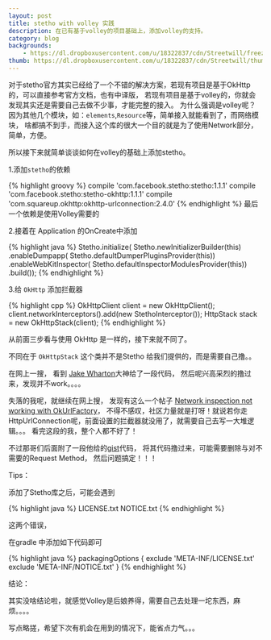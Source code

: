 ```yaml
---
layout: post
title: stetho with volley 实践
description: 在已有基于volley的项目基础上，添加volley的支持。
category: blog
backgrounds:
    - https://dl.dropboxusercontent.com/u/18322837/cdn/Streetwill/freezing.jpeg
thumb: https://dl.dropboxusercontent.com/u/18322837/cdn/Streetwill/thumbs/peak.jpeg
---
```


对于stetho官方其实已经给了一个不错的解决方案，若现有项目是基于OkHttp的，可以直接参考官方文档，也有中译版，
若现有项目是基于volley的，你就会发现其实还是需要自己去做不少事，才能完整的接入。
为什么强调是volley呢？因为其他几个模块，如：`elements`,`Resource`等，简单接入就能看到了，而网络模块，
啥都搞不到手，而接入这个库的很大一个目的就是为了使用Network部分，简单，方便。

所以接下来就简单谈谈如何在volley的基础上添加stetho。


1.添加`stetho`的依赖

{% highlight groovy %}
compile 'com.facebook.stetho:stetho:1.1.1'
compile 'com.facebook.stetho:stetho-okhttp:1.1.1'
compile 'com.squareup.okhttp:okhttp-urlconnection:2.4.0'
{% endhighlight %}
最后一个依赖是使用Volley需要的

2.接着在 Application 的OnCreate中添加

{% highlight java %}
Stetho.initialize(
      Stetho.newInitializerBuilder(this)
        .enableDumpapp(
            Stetho.defaultDumperPluginsProvider(this))
        .enableWebKitInspector(
            Stetho.defaultInspectorModulesProvider(this))
        .build());
{% endhighlight %}

3.给 `OkHttp` 添加拦截器

{% highlight cpp %}
    OkHttpClient client = new OkHttpClient();
    client.networkInterceptors().add(new StethoInterceptor());
    HttpStack stack = new OkHttpStack(client);
{% endhighlight %}

从前面三步看与使用 OkHttp 是一样的，接下来就不同了。


不同在于 `OkHttpStack` 这个类并不是Stetho 给我们提供的，而是需要自己撸。。

在网上一搜， 看到 [Jake Wharton](https://gist.github.com/JakeWharton/5616899)大神给了一段代码，
然后呢兴高采烈的撸过来，发现并不work。。。。

失落的我呢，就继续在网上搜，
发现有这么一个帖子 [Network inspection not working with OkUrlFactory](https://github.com/facebook/stetho/issues/43)，
不得不感叹，社区力量就是打呀！就说若你走HttpUrlConnection呢，前面设置的拦截器就没用了，就需要自己去写一大堆逻辑。。。
看完这段的我，整个人都不好了！

不过那哥们后面附了一段他给的[gist](https://gist.github.com/bryanstern/4e8f1cb5a8e14c202750)代码，
将其代码撸过来，可能需要删除与对不需要的Request Method， 然后问题搞定！！！



Tips：

添加了Stetho库之后，可能会遇到

{% highlight java %}
    LICENSE.txt
    NOTICE.txt
{% endhighlight %}

这两个错误，

在gradle 中添加如下代码即可

{% highlight java %}
    packagingOptions {
        exclude 'META-INF/LICENSE.txt'
        exclude 'META-INF/NOTICE.txt'
    }
{% endhighlight %}


结论：

其实没啥结论啦，就感觉Volley是后娘养得，需要自己去处理一坨东西，麻烦。。。。

写点略搓，希望下次有机会在用到的情况下，能省点力气。。。


